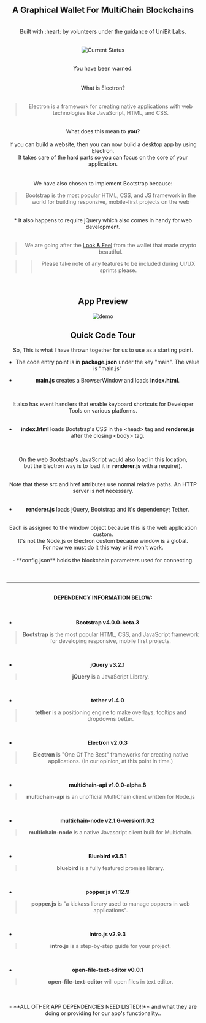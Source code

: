 <center>

A Graphical Wallet For MultiChain Blockchains
---------------------------------------------
<br>
Built with :heart: by volunteers under the guidance of UniBit Labs. <br>
<br>

![Current Status](https://img.shields.io/badge/Wallet%20Status-Work%20In%20Progress-brightgreen.svg?longCache=true&style=social "Current Status")

<br>
You have been warned.<br>
<br>
<br>
What is Electron? <br>
<br>

>  Electron is a framework for creating native applications with web technologies like JavaScript, HTML, and CSS. 

<br>
What does this mean to <b>you</b>?<br>
<br>
If you can build a website, then you can now build a desktop app by using Electron.<br>
It takes care of the hard parts so you can focus on the core of your application.<br>
<br>
<br>
We have also chosen to implement Bootstrap because:

> Bootstrap is the most popular HTML, CSS, and JS framework in the world for building responsive, mobile-first projects on the web

<br>
* It also happens to require jQuery which also comes in handy for web development.
<br>
<br>

> We are going after the [Look & Feel](https://exodus.io) from the wallet that made crypto beautiful.<br>

>> Please take note of any features to be included during UI/UX sprints please.

<br>

App Preview
-----------

![demo](pic.png)


Quick Code Tour
---------------

So, This is what I have thrown together for us to use as a starting point.<br>

 - The code entry point is in **package.json** under the key "main". The value is "main.js"<br>
 
 - **main.js** creates a BrowserWindow and loads **index.html**. <br>
 <br>
 
 It also has event handlers that enable keyboard shortcuts for Developer Tools on various platforms. <br>
 <br>
 
 - **index.html** loads Bootstrap's CSS in the &lt;head&gt; tag and **renderer.js** after the closing &lt;body&gt; tag. <br>
 <br>
 
 On the web Bootstrap's JavaScript would also load in this location,<br>
 but the Electron way is to load it in **renderer.js** with a require(). <br>
 <br>
 
 Note that these src and href attributes use normal relative paths. An HTTP server is not necessary.<br>
 <br>
 
 - **renderer.js** loads jQuery, Bootstrap and it's dependency; Tether. <br>
 <br>
 Each is assigned to the window object because this is the web application custom. <br>
 It's not the Node.js or Electron custom because window is a global. <br>
 For now we must do it this way or it won't work.<br>
<br>
 - **config.json** holds the blockchain parameters used for connecting.
 <br>
 <br>
 <br>
 
 --------------------------------------------------------------------------------------------------------
 
 <br>
 <strong>
 DEPENDENCY INFORMATION BELOW:
 </strong>
 <br>
 <br>
 <br>
 
 - **Bootstrap v4.0.0-beta.3**
 > **Bootstrap** is the most popular HTML, CSS, and JavaScript framework for developing responsive, mobile first projects.
 <br>
 
 - **jQuery v3.2.1**
 > **jQuery** is a JavaScript Library.
 <br>
 
 - **tether v1.4.0**
> **tether** is a positioning engine to make overlays, tooltips and dropdowns better.
 <br>
 
 - **Electron v2.0.3**
 > **Electron** is "One Of The Best" frameworks for creating native applications. (In our opinion, at this point in time.)
 <br>
 
 - **multichain-api v1.0.0-alpha.8**
 > **multichain-api** is an unofficial MultiChain client written for Node.js
 <br>
 
 - **multichain-node v2.1.6-version1.0.2**
 > **multichain-node** is a native Javascript client built for Multichain.
 <br>
 
 - **Bluebird v3.5.1**
 > **bluebird** is a fully featured promise library.
 <br>
 
 - **popper.js v1.12.9**
 > **popper.js** is "a kickass library used to manage poppers in web applications".
 <br>
 
 - **intro.js v2.9.3**
 > **intro.js** is a step-by-step guide for your project. 
 <br>
 
 - **open-file-text-editor v0.0.1**
 > **open-file-text-editor** will open files in text editor.
 <br>
 
 <br>
 - **ALL OTHER APP DEPENDENCIES NEED LISTED!!** and what they are doing or providing for our app's functionality..
 
</center>
